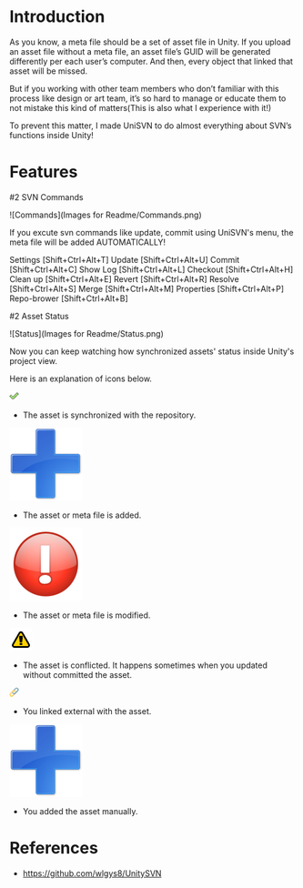 # Introduction
  As you know, a meta file should be a set of asset file in Unity. If you upload an asset file without a meta file, an asset file’s GUID will be generated differently per each user’s computer. And then, every object that linked that asset will be missed.
  
  But if you working with other team members who don’t familiar with this process like design or art team, it’s so hard to manage or educate them to not mistake this kind of matters(This is also what I experience with it!)
  
  To prevent this matter, I made UniSVN to do almost everything about SVN’s functions inside Unity!

# Features

#2 SVN Commands

![Commands](Images for Readme/Commands.png)

If you excute svn commands like update, commit using UniSVN's menu, the meta file will be added AUTOMATICALLY!

Settings	[Shift+Ctrl+Alt+T]
Update		[Shift+Ctrl+Alt+U]
Commit	[Shift+Ctrl+Alt+C]
Show Log	[Shift+Ctrl+Alt+L]
Checkout	[Shift+Ctrl+Alt+H]
Clean up	[Shift+Ctrl+Alt+E]
Revert		[Shift+Ctrl+Alt+R]
Resolve	[Shift+Ctrl+Alt+S]
Merge		[Shift+Ctrl+Alt+M]
Properties	[Shift+Ctrl+Alt+P]
Repo-brower	[Shift+Ctrl+Alt+B]


#2 Asset Status

![Status](Images for Readme/Status.png)

Now you can keep watching how synchronized assets' status inside Unity's project view.

Here is an explanation of icons below.

![icon-committed](Assets/UniSVN/Editor/Icons/icon-committed.png)
- The asset is synchronized with the repository.

![icon-added](Assets/UniSVN/Editor/Icons/icon-added.png)
- The asset or meta file is added.

![icon-modified](Assets/UniSVN/Editor/Icons/icon-modified.png)
- The asset or meta file is modified.

![icon-conflicted](Assets/UniSVN/Editor/Icons/icon-conflicted.png)
- The asset is conflicted. It happens sometimes when you updated without committed the asset.

![icon-external](Assets/UniSVN/Editor/Icons/icon-external.png)
- You linked external with the asset.

![icon-added](Assets/UniSVN/Editor/Icons/icon-added.png)
- You added the asset manually.


# References
* https://github.com/wlgys8/UnitySVN

